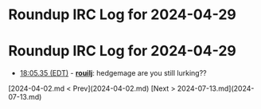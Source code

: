 # Roundup IRC Log for 2024-04-29 #
# Roundup IRC Log for 2024-04-29
* <a href="#18:05.35" id="18:05.35">18:05.35 (EDT)</a> - __[rouilj](https://github.com/rouilj)__: hedgemage are you still lurking??

<div class="inpage-footer">
[2024-04-02.md < Prev](2024-04-02.md)
[Next > 2024-07-13.md](2024-07-13.md)
</div>
